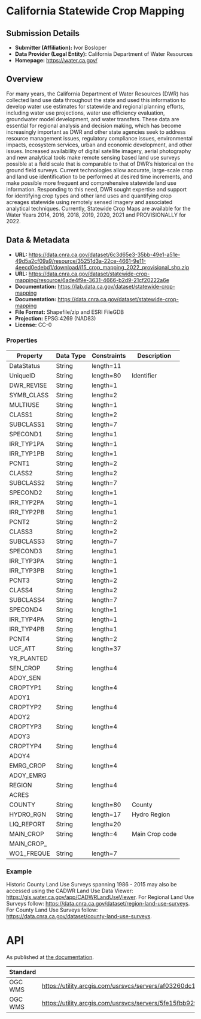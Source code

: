 # California Statewide Crop Mapping

## Submission Details

- **Submitter (Affiliation):** Ivor Bosloper
- **Data Provider (Legal Entity):** California Department of Water Resources
- **Homepage:** https://water.ca.gov/

## Overview

For many years, the California Department of Water Resources (DWR) has collected land use data throughout the state
and used this information to develop water use estimates for statewide and regional planning efforts, including water
use projections, water use efficiency evaluation, groundwater model development, and water transfers. These data are
essential for regional analysis and decision making, which has become increasingly important as DWR and other state agencies
seek to address resource management issues, regulatory compliance issues, environmental impacts, ecosystem services,
urban and economic development, and other issues. Increased availability of digital satellite imagery, aerial photography
and new analytical tools make remote sensing based land use surveys possible at a field scale that is comparable to that
of DWR’s historical on the ground field surveys. Current technologies allow accurate, large-scale crop and land use
identification to be performed at desired time increments, and make possible more frequent and comprehensive statewide
land use information. Responding to this need, DWR sought expertise and support for identifying crop types and other
land uses and quantifying crop acreages statewide using remotely sensed imagery and associated analytical techniques.
Currently, Statewide Crop Maps are available for the Water Years 2014, 2016, 2018, 2019, 2020, 2021 and PROVISIONALLY 
for 2022.

## Data & Metadata

- **URL:** https://data.cnra.ca.gov/dataset/6c3d65e3-35bb-49e1-a51e-49d5a2cf09a9/resource/35251d3a-22ce-4661-9e11-4eecd0edebd1/download/i15_crop_mapping_2022_provisional_shp.zip 
- **URL:** https://data.cnra.ca.gov/dataset/statewide-crop-mapping/resource/6ade4f9e-3631-4666-b2d9-21cf20222a6e
- **Documentation:** https://lab.data.ca.gov/dataset/statewide-crop-mapping
- **Documentation:** https://data.cnra.ca.gov/dataset/statewide-crop-mapping
- **File Format:** Shapefile/zip and ESRI FileGDB
- **Projection:** EPSG:4269 (NAD83)
- **License:** CC-0

### Properties

| Property     | **Data Type** | Constraints | Description    |
|--------------|---------------|-------------|----------------|
| DataStatus   | String        | length=11   |                |
| UniqueID     | String        | length=80   | Identifier     |
| DWR_REVISE   | String        | length=1    |                |
| SYMB_CLASS   | String        | length=2    |                |
| MULTIUSE     | String        | length=1    |                |
| CLASS1       | String        | length=2    |                |
| SUBCLASS1    | String        | length=7    |                |
| SPECOND1     | String        | length=1    |                |
| IRR_TYP1PA   | String        | length=1    |                |
| IRR_TYP1PB   | String        | length=1    |                |
| PCNT1        | String        | length=2    |                |
| CLASS2       | String        | length=2    |                |
| SUBCLASS2    | String        | length=7    |                |
| SPECOND2     | String        | length=1    |                |
| IRR_TYP2PA   | String        | length=1    |                |
| IRR_TYP2PB   | String        | length=1    |                |
| PCNT2        | String        | length=2    |                |
| CLASS3       | String        | length=2    |                |
| SUBCLASS3    | String        | length=7    |                |
| SPECOND3     | String        | length=1    |                |
| IRR_TYP3PA   | String        | length=1    |                |
| IRR_TYP3PB   | String        | length=1    |                |
| PCNT3        | String        | length=2    |                |
| CLASS4       | String        | length=2    |                |
| SUBCLASS4    | String        | length=7    |                |
| SPECOND4     | String        | length=1    |                |
| IRR_TYP4PA   | String        | length=1    |                |
| IRR_TYP4PB   | String        | length=1    |                |
| PCNT4        | String        | length=2    |                |
| UCF_ATT      | String        | length=37   |                |
| YR_PLANTED   |               |             |                |   
| SEN_CROP     | String        | length=4    |                |
| ADOY_SEN     |               |             |                |   
| CROPTYP1     | String        | length=4    |                |
| ADOY1        |               |             |                |   
| CROPTYP2     | String        | length=4    |                |
| ADOY2        |               |             |                |   
| CROPTYP3     | String        | length=4    |                |
| ADOY3        |               |             |                |   
| CROPTYP4     | String        | length=4    |                |
| ADOY4        |               |             |                |   
| EMRG_CROP    | String        | length=4    |                |
| ADOY_EMRG    |               |             |                |   
| REGION       | String        | length=4    |                |
| ACRES        |               |             |                |   
| COUNTY       | String        | length=80   | County         |
| HYDRO_RGN    | String        | length=17   | Hydro Region   |
| LIQ_REPORT   | String        | length=20   |                |
| MAIN_CROP    | String        | length=4    | Main Crop code |
| MAIN_CROP_   |               |             |                |   
| WO1_FREQUE   | String        | length=7    |                |


### Example

Historic County Land Use Surveys spanning 1986 - 2015 may also be accessed using the CADWR Land Use 
Data Viewer: https://gis.water.ca.gov/app/CADWRLandUseViewer. For Regional Land Use Surveys follow:
https://data.cnra.ca.gov/dataset/region-land-use-surveys. 
For County Land Use Surveys follow: https://data.cnra.ca.gov/dataset/county-land-use-surveys.

# API

As published at [the documentation](https://lab.data.ca.gov/dataset/statewide-crop-mapping).

| Standard | URL                                                                                                                                            |
|----------|------------------------------------------------------------------------------------------------------------------------------------------------|
| OGC WMS  | https://utility.arcgis.com/usrsvcs/servers/af03260dc1304199aca6fb9109a8f900/rest/services/Planning/i15_Crop_Mapping_2022_Provisional/MapServer |
| OGC WMS  | https://utility.arcgis.com/usrsvcs/servers/5fe15fbb9296403eb4ea91e3d031619d/rest/services/Planning/i15_Crop_Mapping_2021/MapServer             |


